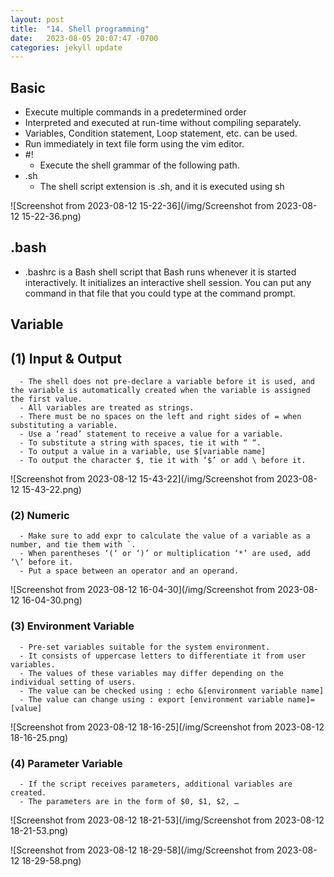```yaml
---
layout: post
title:  "14. Shell programming"
date:   2023-08-05 20:07:47 -0700
categories: jekyll update
---
```


## Basic
   
- Execute multiple commands in a predetermined order
- Interpreted and executed at run-time without compiling separately.
- Variables, Condition statement, Loop statement, etc. can be used.
- Run immediately in text file form using the vim editor.
- #! 
  - Execute the shell grammar of the following path.
- .sh
  - The shell script extension is .sh, and it is executed using sh


![Screenshot from 2023-08-12 15-22-36](/img/Screenshot from 2023-08-12 15-22-36.png)



## .bash
   
- .bashrc is a Bash shell script that Bash runs whenever it is started interactively. It initializes an interactive shell session. You can put any command in that file that you could type at the command prompt.


## Variable
   ## (1) Input & Output
      - The shell does not pre-declare a variable before it is used, and the variable is automatically created when the variable is assigned the first value.
      - All variables are treated as strings.
      - There must be no spaces on the left and right sides of = when substituting a variable.
      - Use a ‘read’ statement to receive a value for a variable.
      - To substitute a string with spaces, tie it with “ “.
      - To output a value in a variable, use $[variable name]
      - To output the character $, tie it with ‘$’ or add \ before it.
      
![Screenshot from 2023-08-12 15-43-22](/img/Screenshot from 2023-08-12 15-43-22.png)

   ### (2) Numeric
      - Make sure to add expr to calculate the value of a variable as a number, and tie them with `.
      - When parentheses ‘(‘ or ‘)’ or multiplication ‘*’ are used, add ‘\’ before it.
      - Put a space between an operator and an operand.

![Screenshot from 2023-08-12 16-04-30](/img/Screenshot from 2023-08-12 16-04-30.png)

   ### (3) Environment Variable
      - Pre-set variables suitable for the system environment.
      - It consists of uppercase letters to differentiate it from user variables.
      - The values of these variables may differ depending on the individual setting of users.
      - The value can be checked using : echo &[environment variable name]
      - The value can change using : export [environment variable name]=[value]

![Screenshot from 2023-08-12 18-16-25](/img/Screenshot from 2023-08-12 18-16-25.png)

   ### (4) Parameter Variable
      - If the script receives parameters, additional variables are created.
      - The parameters are in the form of $0, $1, $2, …

![Screenshot from 2023-08-12 18-21-53](/img/Screenshot from 2023-08-12 18-21-53.png)

![Screenshot from 2023-08-12 18-29-58](/img/Screenshot from 2023-08-12 18-29-58.png)
